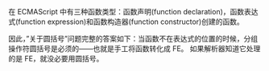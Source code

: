 在 ECMAScript 中有三种函数类型：函数声明(function declaration)，函数表达式(function expression)和函数构造器(function constructor)创建的函数。

因此，”关于圆括号”问题完整的答案如下：当函数不在表达式的位置的时候，分组操作符圆括号是必须的——也就是手工将函数转化成 FE。
如果解析器知道它处理的是 FE，就没必要用圆括号。
